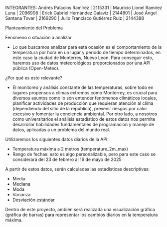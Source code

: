 INTEGRANTES:
Andrés Palacios Ramírez | 2115331 |
Mauricio Lionel Ramírez Luna | 2096908 |
Erick Gabriel Hernández Galaviz | 2144801 |
José Ángel Santana Tovar | 2169290 |
Julio Francisco Gutiérrez Ruiz | 2144388

Planteamiento del Problema

  Fenómeno o situación a analizar

  - Lo que buscamos analizar para está ocasión es el comportamiento de la temperatura por hora en un lugar y periodo de tiempo determinados, en este caso la ciudad de Monterrey, Nuevo Leon. Para conseguir esto, haremos uso de datos meteorológicos proporcionados por una API pública (Open-Meteo).

  ¿Por qué es esto relevante?

  - El monitoreo y análisis constante de las temperaturas, sobre todo en lugares propensos a climas extremos como Monterrey, es crucial para diversos asuntos como lo son entender fenómenos climáticos locales, planificar actividades de producción que requieran atención al clima (dependiendo del sitio de la república), prevenir riesgos por calor excesivo y fomentar la conciencia ambiental. 
  Por otro lado, a nosotros como universitarios el análisis estadístico de estos datos nos permite desarrollar habilidades fundamentales de programación y manejo de datos, aplicadas a un problema del mundo real.

  Utilizaremos los siguientes datos diarios de la API:

  * Temperatura máxima a 2 metros (temperature_2m_max)
  * Rango de fechas: esto es algo personalizable, pero para este caso se considerará del 23 de febrero al 16 de mayo de 2025 

A partir de estos datos, serán calculadas las estadísticas descriptivas:

* Media
* Mediana
* Moda
* Varianza
* Desviación estándar

Dentro de este proyecto, ambién será realizada una visualización gráfica (gráfica de barras) para representar los cambios diarios en la temperatura máxima.
